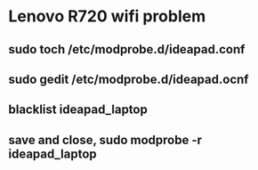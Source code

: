 # Lenovo R720 wifi problem
## sudo toch /etc/modprobe.d/ideapad.conf
## sudo gedit /etc/modprobe.d/ideapad.ocnf
## blacklist ideapad_laptop
## save and close, sudo modprobe -r ideapad_laptop
